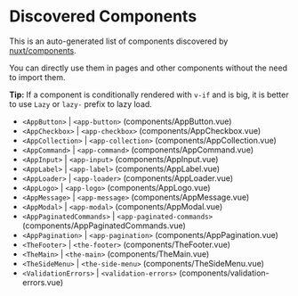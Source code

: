 # Discovered Components

This is an auto-generated list of components discovered by [nuxt/components](https://github.com/nuxt/components).

You can directly use them in pages and other components without the need to import them.

**Tip:** If a component is conditionally rendered with `v-if` and is big, it is better to use `Lazy` or `lazy-` prefix to lazy load.

- `<AppButton>` | `<app-button>` (components/AppButton.vue)
- `<AppCheckbox>` | `<app-checkbox>` (components/AppCheckbox.vue)
- `<AppCollection>` | `<app-collection>` (components/AppCollection.vue)
- `<AppCommand>` | `<app-command>` (components/AppCommand.vue)
- `<AppInput>` | `<app-input>` (components/AppInput.vue)
- `<AppLabel>` | `<app-label>` (components/AppLabel.vue)
- `<AppLoader>` | `<app-loader>` (components/AppLoader.vue)
- `<AppLogo>` | `<app-logo>` (components/AppLogo.vue)
- `<AppMessage>` | `<app-message>` (components/AppMessage.vue)
- `<AppModal>` | `<app-modal>` (components/AppModal.vue)
- `<AppPaginatedCommands>` | `<app-paginated-commands>` (components/AppPaginatedCommands.vue)
- `<AppPagination>` | `<app-pagination>` (components/AppPagination.vue)
- `<TheFooter>` | `<the-footer>` (components/TheFooter.vue)
- `<TheMain>` | `<the-main>` (components/TheMain.vue)
- `<TheSideMenu>` | `<the-side-menu>` (components/TheSideMenu.vue)
- `<ValidationErrors>` | `<validation-errors>` (components/validation-errors.vue)
